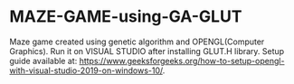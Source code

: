 # MAZE-GAME-using-GA-GLUT
Maze game created using genetic algorithm and OPENGL(Computer Graphics).
Run it on VISUAL STUDIO after installing GLUT.H library.
Setup guide available at: https://www.geeksforgeeks.org/how-to-setup-opengl-with-visual-studio-2019-on-windows-10/.
